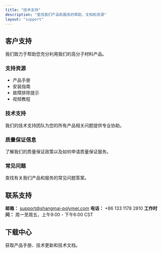 ```yaml
---
title: "技术支持"
description: "查找我们产品和服务的帮助、文档和资源"
layout: "support"
---
```


## 客户支持

我们致力于帮助您充分利用我们的高分子材料产品。

### 支持资源

- 产品手册
- 安装指南
- 故障排除提示
- 视频教程

### 技术支持

我们的技术支持团队为您的所有产品相关问题提供专业协助。

### 质量保证信息

了解我们的质量保证政策以及如何申请质量保证服务。

### 常见问题

查找有关我们产品和服务的常见问题答案。

## 联系支持

**邮箱：** support@shangmai-polymer.com
**电话：** +86 133 1178 2810
**工作时间：** 周一至周五，上午9:00 - 下午6:00 CST

## 下载中心

获取产品手册、技术更新和技术文档。